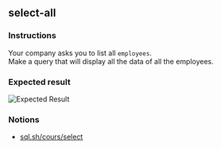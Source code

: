 ## select-all

### Instructions

Your company asks you to list all `employees`.  
Make a query that will display all the data of all the employees.

### Expected result

![Expected Result](https://thomaslenaour.github.io/ytrack/subjects/select-all/expected.png)

### Notions

- [sql.sh/cours/select](https://sql.sh/cours/select)
